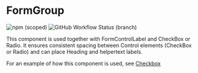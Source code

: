 # FormGroup

![npm (scoped)](https://img.shields.io/npm/v/@gemeente-denhaag/formgroup?logo=npm&style=flat-square)
![GitHub Workflow Status (branch)](https://img.shields.io/github/workflow/status/Gemeente-Denhaag/denhaag-component-library/Build%20and%20deploy%20Storybook%20to%20Azure%20Web%20App/master?logo=github&style=flat-square)

This component is used together with FormControlLabel and CheckBox or Radio.
It ensures consistent spacing between Control elements (CheckBox or Radio) and can place Heading and helpertext labels.

For an example of how this component is used, see [Checkbox](../?path=/docs/components-input-checkbox--default)

